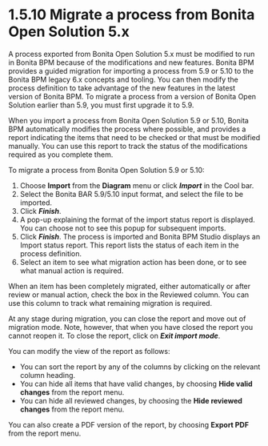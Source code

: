 
1.5.10 Migrate a process from Bonita Open Solution 5.x
======================================================

A process exported from Bonita Open Solution 5.x must be modified to run in Bonita BPM because of the
modifications and new features. Bonita BPM provides a
guided migration for importing a process from 5.9 or 5.10 to the Bonita BPM legacy 6.x concepts and tooling. You can then modify the process definition to take advantage of the new features in the latest version of Bonita BPM.
To migrate a process from a version of Bonita Open Solution earlier than 5.9,
you must first upgrade it to 5.9.

When you import a process from Bonita Open Solution 5.9 or 5.10,
Bonita BPM automatically modifies the process where possible, and provides a report indicating the items that need to be checked or that must be modified manually. You can
use this report to track the status of the modifications required as you complete them.

To migrate a process from Bonita Open Solution 5.9 or 5.10:

1.  Choose **Import** from the **Diagram** menu or click ***Import*** in the Cool bar.
2.  Select the Bonita BAR 5.9/5.10 input format, and select the file to be imported.
3.  Click ***Finish***.
4.  A pop-up explaining the format of the import status report is displayed. You can choose not to see this popup for subsequent imports.
5.  Click ***Finish***. The process is imported and Bonita BPM Studio displays an Import status report. This report lists the status of each item in the process definition.
6.  Select an item to see what migration action has been done, or to see what manual action is required.

When an item has been completely migrated, either automatically or after review or manual action, check the box in the Reviewed column. You can use this column to track what remaining migration is required.

At any stage during migration, you can close the report and move out of migration mode. Note, however, that when you have closed the report you cannot reopen it. To close the report,
click on ***Exit import mode***.

You can modify the view of the report as follows:

-   You can sort the report by any of the columns by clicking on the relevant column heading.
-   You can hide all items that have valid changes, by choosing **Hide valid changes** from the report menu.
-   You can hide all reviewed changes, by choosing the **Hide reviewed changes** from the report menu.

You can also create a PDF version of the report, by choosing **Export PDF** from the report menu.

